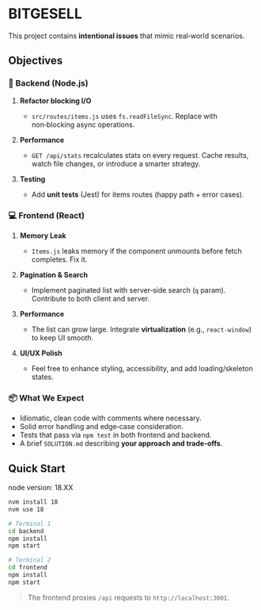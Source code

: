 # BITGESELL

This project contains **intentional issues** that mimic real‑world scenarios.

## Objectives

### 🔧 Backend (Node.js)

1. **Refactor blocking I/O**  
   - `src/routes/items.js` uses `fs.readFileSync`. Replace with non‑blocking async operations.

2. **Performance**  
   - `GET /api/stats` recalculates stats on every request. Cache results, watch file changes, or introduce a smarter strategy.

3. **Testing**  
   - Add **unit tests** (Jest) for items routes (happy path + error cases).

### 💻 Frontend (React)

1. **Memory Leak**  
   - `Items.js` leaks memory if the component unmounts before fetch completes. Fix it.

2. **Pagination & Search**  
   - Implement paginated list with server‑side search (`q` param). Contribute to both client and server.

3. **Performance**  
   - The list can grow large. Integrate **virtualization** (e.g., `react-window`) to keep UI smooth.

4. **UI/UX Polish**  
   - Feel free to enhance styling, accessibility, and add loading/skeleton states.

### 📦 What We Expect

- Idiomatic, clean code with comments where necessary.
- Solid error handling and edge‑case consideration.
- Tests that pass via `npm test` in both frontend and backend.
- A brief `SOLUTION.md` describing **your approach and trade‑offs**.

## Quick Start

node version: 18.XX
```bash
nvm install 18
nvm use 18

# Terminal 1
cd backend
npm install
npm start

# Terminal 2
cd frontend
npm install
npm start
```

> The frontend proxies `/api` requests to `http://localhost:3001`.
